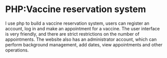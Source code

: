 # PHP:Vaccine reservation system
I use php to build a vaccine reservation system, users can register an account, log in and make an appointment for a vaccine. The user interface is very friendly, and there are strict restrictions on the number of appointments. The website also has an administrator account, which can perform background management, add dates, view appointments and other operations.
